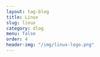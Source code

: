 ```yaml
---
layout: tag-blog
title: Linux
slug: linux
category: dlog
menu: false
order: 4
header-img: "/img/linux-logo.png"
---
```

